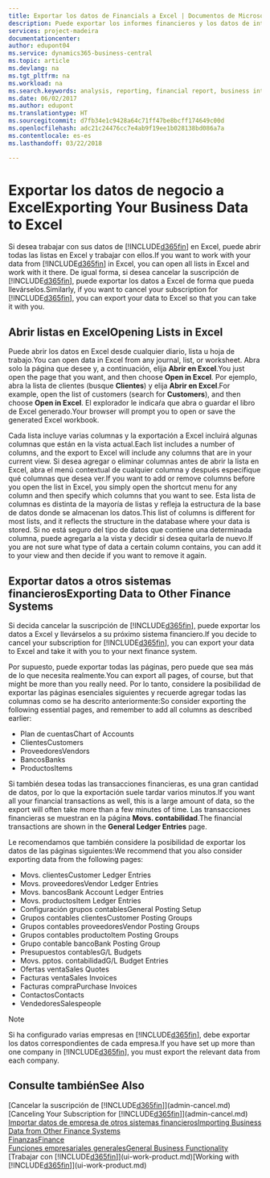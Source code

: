 ```yaml
---
title: Exportar los datos de Financials a Excel | Documentos de Microsoft
description: Puede exportar los informes financieros y los datos de inteligencia empresarial desde Business Central n a Excel, o abrir los datos de Financials en Excel.
services: project-madeira
documentationcenter: 
author: edupont04
ms.service: dynamics365-business-central
ms.topic: article
ms.devlang: na
ms.tgt_pltfrm: na
ms.workload: na
ms.search.keywords: analysis, reporting, financial report, business intelligence, BI, Excel
ms.date: 06/02/2017
ms.author: edupont
ms.translationtype: HT
ms.sourcegitcommit: d7fb34e1c9428a64c71ff47be8bcff174649c00d
ms.openlocfilehash: adc21c24476cc7e4ab9f19ee1b028138bd086a7a
ms.contentlocale: es-es
ms.lasthandoff: 03/22/2018

---
```

# <a name="exporting-your-business-data-to-excel"></a><span data-ttu-id="605b0-103">Exportar los datos de negocio a Excel</span><span class="sxs-lookup"><span data-stu-id="605b0-103">Exporting Your Business Data to Excel</span></span>
<span data-ttu-id="605b0-104">Si desea trabajar con sus datos de [!INCLUDE[d365fin](includes/d365fin_md.md)] en Excel, puede abrir todas las listas en Excel y trabajar con ellos.</span><span class="sxs-lookup"><span data-stu-id="605b0-104">If you want to work with your data from [!INCLUDE[d365fin](includes/d365fin_md.md)] in Excel, you can open all lists in Excel and work with it there.</span></span> <span data-ttu-id="605b0-105">De igual forma, si desea cancelar la suscripción de [!INCLUDE[d365fin](includes/d365fin_md.md)], puede exportar los datos a Excel de forma que pueda llevárselos.</span><span class="sxs-lookup"><span data-stu-id="605b0-105">Similarly, if you want to cancel your subscription for [!INCLUDE[d365fin](includes/d365fin_md.md)], you can export your data to Excel so that you can take it with you.</span></span>

## <a name="opening-lists-in-excel"></a><span data-ttu-id="605b0-106">Abrir listas en Excel</span><span class="sxs-lookup"><span data-stu-id="605b0-106">Opening Lists in Excel</span></span>
<span data-ttu-id="605b0-107">Puede abrir los datos en Excel desde cualquier diario, lista u hoja de trabajo.</span><span class="sxs-lookup"><span data-stu-id="605b0-107">You can open data in Excel from any journal, list, or worksheet.</span></span> <span data-ttu-id="605b0-108">Abra solo la página que desee y, a continuación, elija **Abrir en Excel**.</span><span class="sxs-lookup"><span data-stu-id="605b0-108">You just open the page that you want, and then choose **Open in Excel**.</span></span> <span data-ttu-id="605b0-109">Por ejemplo, abra la lista de clientes (busque **Clientes**) y elija **Abrir en Excel**.</span><span class="sxs-lookup"><span data-stu-id="605b0-109">For example, open the list of customers (search for **Customers**), and then choose **Open in Excel**.</span></span> <span data-ttu-id="605b0-110">El explorador le indicaŕa que abra o guardar el libro de Excel generado.</span><span class="sxs-lookup"><span data-stu-id="605b0-110">Your browser will prompt you to open or save the generated Excel workbook.</span></span>  

<span data-ttu-id="605b0-111">Cada lista incluye varias columnas y la exportación a Excel incluirá algunas columnas que están en la vista actual.</span><span class="sxs-lookup"><span data-stu-id="605b0-111">Each list includes a number of columns, and the export to Excel will include any columns that are in your current view.</span></span> <span data-ttu-id="605b0-112">Si desea agregar o eliminar columnas antes de abrir la lista en Excel, abra el menú contextual de cualquier columna y después especifique qué columnas que desea ver.</span><span class="sxs-lookup"><span data-stu-id="605b0-112">If you want to add or remove columns before you open the list in Excel, you simply open the shortcut menu for any column and then specify which columns that you want to see.</span></span> <span data-ttu-id="605b0-113">Esta lista de columnas es distinta de la mayoría de listas y refleja la estructura de la base de datos donde se almacenan los datos.</span><span class="sxs-lookup"><span data-stu-id="605b0-113">This list of columns is different for most lists, and it reflects the structure in the database where your data is stored.</span></span> <span data-ttu-id="605b0-114">Si no está seguro del tipo de datos que contiene una determinada columna, puede agregarla a la vista y decidir si desea quitarla de nuevo.</span><span class="sxs-lookup"><span data-stu-id="605b0-114">If you are not sure what type of data a certain column contains, you can add it to your view and then decide if you want to remove it again.</span></span>  

## <a name="exporting-data-to-other-finance-systems"></a><span data-ttu-id="605b0-115">Exportar datos a otros sistemas financieros</span><span class="sxs-lookup"><span data-stu-id="605b0-115">Exporting Data to Other Finance Systems</span></span>
<span data-ttu-id="605b0-116">Si decida cancelar la suscripción de [!INCLUDE[d365fin](includes/d365fin_md.md)], puede exportar los datos a Excel y llevárselos a su próximo sistema financiero.</span><span class="sxs-lookup"><span data-stu-id="605b0-116">If you decide to cancel your subscription for [!INCLUDE[d365fin](includes/d365fin_md.md)], you can export your data to Excel and take it with you to your next finance system.</span></span>  

<span data-ttu-id="605b0-117">Por supuesto, puede exportar todas las páginas, pero puede que sea más de lo que necesita realmente.</span><span class="sxs-lookup"><span data-stu-id="605b0-117">You can export all pages, of course, but that might be more than you really need.</span></span> <span data-ttu-id="605b0-118">Por lo tanto, considere la posibilidad de exportar las páginas esenciales siguientes y recuerde agregar todas las columnas como se ha descrito anteriormente:</span><span class="sxs-lookup"><span data-stu-id="605b0-118">So consider exporting the following essential pages, and remember to add all columns as described earlier:</span></span>  

* <span data-ttu-id="605b0-119">Plan de cuentas</span><span class="sxs-lookup"><span data-stu-id="605b0-119">Chart of Accounts</span></span>  
* <span data-ttu-id="605b0-120">Clientes</span><span class="sxs-lookup"><span data-stu-id="605b0-120">Customers</span></span>  
* <span data-ttu-id="605b0-121">Proveedores</span><span class="sxs-lookup"><span data-stu-id="605b0-121">Vendors</span></span>  
* <span data-ttu-id="605b0-122">Bancos</span><span class="sxs-lookup"><span data-stu-id="605b0-122">Banks</span></span>  
* <span data-ttu-id="605b0-123">Productos</span><span class="sxs-lookup"><span data-stu-id="605b0-123">Items</span></span>  

<span data-ttu-id="605b0-124">Si también desea todas las transacciones financieras, es una gran cantidad de datos, por lo que la exportación suele tardar varios minutos.</span><span class="sxs-lookup"><span data-stu-id="605b0-124">If you want all your financial transactions as well, this is a large amount of data, so the export will often take more than a few minutes of time.</span></span> <span data-ttu-id="605b0-125">Las transacciones financieras se muestran en la página **Movs. contabilidad**.</span><span class="sxs-lookup"><span data-stu-id="605b0-125">The financial transactions are shown in the **General Ledger Entries** page.</span></span>  

<span data-ttu-id="605b0-126">Le recomendamos que también considere la posibilidad de exportar los datos de las páginas siguientes:</span><span class="sxs-lookup"><span data-stu-id="605b0-126">We recommend that you also consider exporting data from the following pages:</span></span>  

* <span data-ttu-id="605b0-127">Movs. clientes</span><span class="sxs-lookup"><span data-stu-id="605b0-127">Customer Ledger Entries</span></span>  
* <span data-ttu-id="605b0-128">Movs. proveedores</span><span class="sxs-lookup"><span data-stu-id="605b0-128">Vendor Ledger Entries</span></span>  
* <span data-ttu-id="605b0-129">Movs. bancos</span><span class="sxs-lookup"><span data-stu-id="605b0-129">Bank Account Ledger Entries</span></span>  
* <span data-ttu-id="605b0-130">Movs. productos</span><span class="sxs-lookup"><span data-stu-id="605b0-130">Item Ledger Entries</span></span>  
* <span data-ttu-id="605b0-131">Configuración grupos contables</span><span class="sxs-lookup"><span data-stu-id="605b0-131">General Posting Setup</span></span>  
* <span data-ttu-id="605b0-132">Grupos contables clientes</span><span class="sxs-lookup"><span data-stu-id="605b0-132">Customer Posting Groups</span></span>  
* <span data-ttu-id="605b0-133">Grupos contables proveedores</span><span class="sxs-lookup"><span data-stu-id="605b0-133">Vendor Posting Groups</span></span>  
* <span data-ttu-id="605b0-134">Grupos contables producto</span><span class="sxs-lookup"><span data-stu-id="605b0-134">Item Posting Groups</span></span>  
* <span data-ttu-id="605b0-135">Grupo contable banco</span><span class="sxs-lookup"><span data-stu-id="605b0-135">Bank Posting Group</span></span>  
* <span data-ttu-id="605b0-136">Presupuestos contables</span><span class="sxs-lookup"><span data-stu-id="605b0-136">G/L Budgets</span></span>  
* <span data-ttu-id="605b0-137">Movs. pptos. contabilidad</span><span class="sxs-lookup"><span data-stu-id="605b0-137">G/L Budget Entries</span></span>  
* <span data-ttu-id="605b0-138">Ofertas venta</span><span class="sxs-lookup"><span data-stu-id="605b0-138">Sales Quotes</span></span>  
* <span data-ttu-id="605b0-139">Facturas venta</span><span class="sxs-lookup"><span data-stu-id="605b0-139">Sales Invoices</span></span>  
* <span data-ttu-id="605b0-140">Facturas compra</span><span class="sxs-lookup"><span data-stu-id="605b0-140">Purchase Invoices</span></span>  
* <span data-ttu-id="605b0-141">Contactos</span><span class="sxs-lookup"><span data-stu-id="605b0-141">Contacts</span></span>  
* <span data-ttu-id="605b0-142">Vendedores</span><span class="sxs-lookup"><span data-stu-id="605b0-142">Salespeople</span></span>  

> [!NOTE]  
>   <span data-ttu-id="605b0-143">Si ha configurado varias empresas en [!INCLUDE[d365fin](includes/d365fin_md.md)], debe exportar los datos correspondientes de cada empresa.</span><span class="sxs-lookup"><span data-stu-id="605b0-143">If you have set up more than one company in [!INCLUDE[d365fin](includes/d365fin_md.md)], you must export the relevant data from each company.</span></span>

## <a name="see-also"></a><span data-ttu-id="605b0-144">Consulte también</span><span class="sxs-lookup"><span data-stu-id="605b0-144">See Also</span></span>
<span data-ttu-id="605b0-145">[Cancelar la suscripción de [!INCLUDE[d365fin](includes/d365fin_md.md)]](admin-cancel.md)</span><span class="sxs-lookup"><span data-stu-id="605b0-145">[Canceling Your Subscription for [!INCLUDE[d365fin](includes/d365fin_md.md)]](admin-cancel.md)</span></span>  
[<span data-ttu-id="605b0-146">Importar datos de empresa de otros sistemas financieros</span><span class="sxs-lookup"><span data-stu-id="605b0-146">Importing Business Data from Other Finance Systems</span></span>](upload-data.md)  
[<span data-ttu-id="605b0-147">Finanzas</span><span class="sxs-lookup"><span data-stu-id="605b0-147">Finance</span></span>](finance.md)  
[<span data-ttu-id="605b0-148">Funciones empresariales generales</span><span class="sxs-lookup"><span data-stu-id="605b0-148">General Business Functionality</span></span>](ui-across-business-areas.md)  
<span data-ttu-id="605b0-149">[Trabajar con [!INCLUDE[d365fin](includes/d365fin_md.md)]](ui-work-product.md)</span><span class="sxs-lookup"><span data-stu-id="605b0-149">[Working with [!INCLUDE[d365fin](includes/d365fin_md.md)]](ui-work-product.md)</span></span>  

